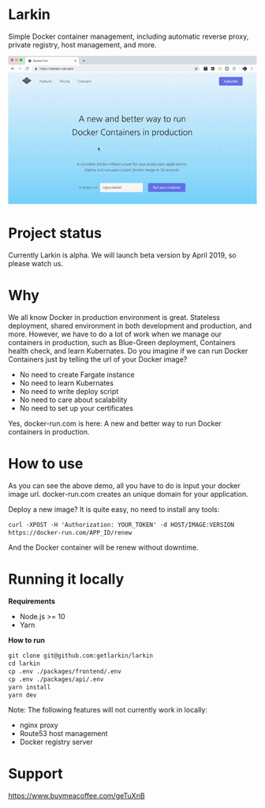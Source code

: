 # Larkin

Simple Docker container management, including automatic reverse proxy, private registry, host management, and more.

![image](https://github.com/acro5piano/docker-run.com/blob/master/demo.gif)

# Project status

Currently Larkin is alpha. We will launch beta version by April 2019, so please watch us.

# Why

We all know Docker in production environment is great. Stateless deployment, shared environment in both development and production, and more. However, we have to do a lot of work when we manage our containers in production, such as Blue-Green deployment, Containers health check, and learn Kubernates. Do you imagine if we can run Docker Containers just by telling the url of your Docker image?

- No need to create Fargate instance
- No need to learn Kubernates
- No need to write deploy script
- No need to care about scalability
- No need to set up your certificates

Yes, docker-run.com is here: A new and better way to run Docker containers in production.

# How to use

As you can see the above demo, all you have to do is input your docker image url. docker-run.com creates an unique domain for your application.

Deploy a new image? It is quite easy, no need to install any tools:

```
curl -XPOST -H 'Authorization: YOUR_TOKEN' -d HOST/IMAGE:VERSION https://docker-run.com/APP_ID/renew
```

And the Docker container will be renew without downtime.

# Running it locally

**Requirements**

- Node.js >= 10
- Yarn

**How to run**

```
git clone git@github.com:getlarkin/larkin
cd larkin
cp .env ./packages/frontend/.env
cp .env ./packages/api/.env
yarn install
yarn dev
```

Note: The following features will not currently work in locally:

- nginx proxy
- Route53 host management
- Docker registry server

# Support

https://www.buymeacoffee.com/geTuXnB
